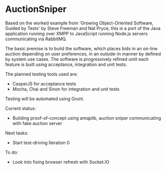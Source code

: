 # AuctionSniper

Based on the worked example from 'Growing Object-Oriented Software, Guided by Tests' by Steve Freeman
and Nat Pryce, this is a port of the Java application running over XMPP to JavaScript running Node.js
servers communicating via RabbitMQ.

The basic premise is to build the software, which places bids in an on-line auction depending on user
preferences, in an outside-in manner by defined by system use cases. The software is progressively
refined until each feature is built using acceptance, integration and unit tests.

The planned testing tools used are:

*   CasperJS for acceptance tests
*   Mocha, Chai and Sinon for integration and unit tests

Testing will be automated using Grunt.

Current status:
*   Building proof-of-concept using amqplib, auction sniper communicating with fake auction server

Next tasks:
*   Start test-driving Iteration 0

To do:
*   Look into fixing browser refresh with Socket.IO
